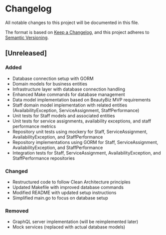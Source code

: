 # Changelog

All notable changes to this project will be documented in this file.

The format is based on [Keep a Changelog](https://keepachangelog.com/en/1.1.0/),
and this project adheres to [Semantic Versioning](https://semver.org/spec/v2.0.0.html).

## [Unreleased]

### Added
- Database connection setup with GORM
- Domain models for business entities
- Infrastructure layer with database connection handling
- Enhanced Make commands for database management
- Data model implementation based on BeautyBiz MVP requirements
- Staff domain model implementation with related entities (AvailabilityException, ServiceAssignment, StaffPerformance)
- Unit tests for Staff models and associated entities
- Unit tests for service assignments, availability exceptions, and staff performance metrics
- Repository unit tests using mockery for Staff, ServiceAssignment, AvailabilityException, and StaffPerformance
- Repository implementations using GORM for Staff, ServiceAssignment, AvailabilityException, and StaffPerformance
- Integration tests for Staff, ServiceAssignment, AvailabilityException, and StaffPerformance repositories

### Changed
- Restructured code to follow Clean Architecture principles
- Updated Makefile with improved database commands
- Modified README with updated setup instructions
- Simplified main.go to focus on database setup

### Removed
- GraphQL server implementation (will be reimplemented later)
- Mock services (replaced with actual database models)